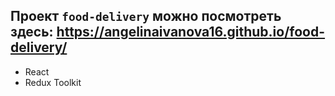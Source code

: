 ## Проект ```food-delivery``` можно посмотреть здесь: https://angelinaivanova16.github.io/food-delivery/

* React
* Redux Toolkit
